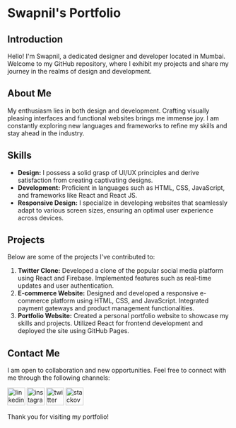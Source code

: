 # Swapnil's Portfolio

## Introduction
Hello! I'm Swapnil, a dedicated designer and developer located in Mumbai. Welcome to my GitHub repository, where I exhibit my projects and share my journey in the realms of design and development.

## About Me
My enthusiasm lies in both design and development. Crafting visually pleasing interfaces and functional websites brings me immense joy. I am constantly exploring new languages and frameworks to refine my skills and stay ahead in the industry.

## Skills
- **Design:** I possess a solid grasp of UI/UX principles and derive satisfaction from creating captivating designs.
- **Development:** Proficient in languages such as HTML, CSS, JavaScript, and frameworks like React and React JS.
- **Responsive Design:** I specialize in developing websites that seamlessly adapt to various screen sizes, ensuring an optimal user experience across devices.

## Projects
Below are some of the projects I've contributed to:
1. **Twitter Clone:** Developed a clone of the popular social media platform using React and Firebase. Implemented features such as real-time updates and user authentication.
2. **E-commerce Website:** Designed and developed a responsive e-commerce platform using HTML, CSS, and JavaScript. Integrated payment gateways and product management functionalities.
3. **Portfolio Website:** Created a personal portfolio website to showcase my skills and projects. Utilized React for frontend development and deployed the site using GitHub Pages.

## Contact Me
I am open to collaboration and new opportunities. Feel free to connect with me through the following channels:

[<img src='https://cdn.jsdelivr.net/npm/simple-icons@3.0.1/icons/linkedin.svg' alt='linkedin' height='40'>](https://www.linkedin.com/in/www.linkedin.com/in/swapnil-patil-637b4a177/)  [<img src='https://cdn.jsdelivr.net/npm/simple-icons@3.0.1/icons/instagram.svg' alt='instagram' height='40'>](https://www.instagram.com/https://www.instagram.com/__patil.swapnil__//)  [<img src='https://cdn.jsdelivr.net/npm/simple-icons@3.0.1/icons/twitter.svg' alt='twitter' height='40'>](https://twitter.com/https://twitter.com/patilswapnil959)  [<img src='https://cdn.jsdelivr.net/npm/simple-icons@3.0.1/icons/stackoverflow.svg' alt='stackoverflow' height='40'>](https://stackoverflow.com/users/https://stackoverflow.com/users/19659326/swapnil-patil)

Thank you for visiting my portfolio!
